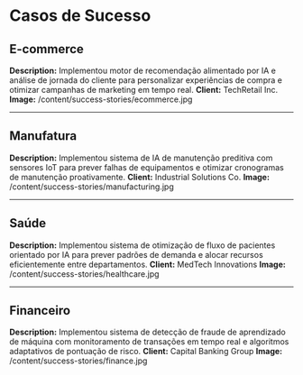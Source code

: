 # Casos de Sucesso

## E-commerce
**Description:** Implementou motor de recomendação alimentado por IA e análise de jornada do cliente para personalizar experiências de compra e otimizar campanhas de marketing em tempo real.
**Client:** TechRetail Inc.
**Image:** /content/success-stories/ecommerce.jpg

---

## Manufatura
**Description:** Implementou sistema de IA de manutenção preditiva com sensores IoT para prever falhas de equipamentos e otimizar cronogramas de manutenção proativamente.
**Client:** Industrial Solutions Co.
**Image:** /content/success-stories/manufacturing.jpg

---

## Saúde
**Description:** Implementou sistema de otimização de fluxo de pacientes orientado por IA para prever padrões de demanda e alocar recursos eficientemente entre departamentos.
**Client:** MedTech Innovations
**Image:** /content/success-stories/healthcare.jpg

---

## Financeiro
**Description:** Implementou sistema de detecção de fraude de aprendizado de máquina com monitoramento de transações em tempo real e algoritmos adaptativos de pontuação de risco.
**Client:** Capital Banking Group
**Image:** /content/success-stories/finance.jpg